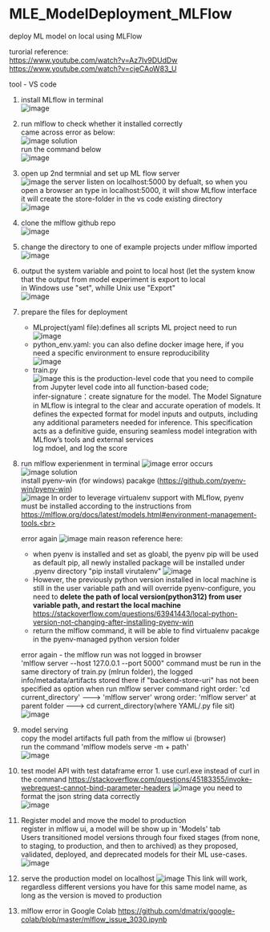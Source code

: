 # MLE_ModelDeployment_MLFlow
deploy ML model on local using MLFlow 

turorial reference:<br>
https://www.youtube.com/watch?v=Az7Iv9DUdDw
https://www.youtube.com/watch?v=cjeCAoW83_U

tool - VS code

1. install MLflow in terminal <br>
![image](https://github.com/ShawnLiu119/MLE_ModelDeployment_MLFlow/assets/43327902/eee55a78-f386-4a72-8d5b-30432cfe1c79)

2. run mlflow to check whether it installed correctly <br>
came across error as below: <br>
![image](https://github.com/ShawnLiu119/MLE_ModelDeployment_MLFlow/assets/43327902/410cffd3-68b7-4cdf-a738-5f777c2a16d8)
solution<br>
run the command below<br>
![image](https://github.com/ShawnLiu119/MLE_ModelDeployment_MLFlow/assets/43327902/9eec7258-6675-4c17-8987-0e077e391385)


3. open up 2nd termnial and set up ML flow server<br>
![image](https://github.com/ShawnLiu119/MLE_ModelDeployment_MLFlow/assets/43327902/e217426f-6d96-4878-b2cc-18e72a7d4dd1)
the server listen on localhost:5000 by defualt, so when you open a browser an type in localhost:5000, it will show MLflow interface
it will create the store-folder in the vs code existing directory<br>
![image](https://github.com/ShawnLiu119/MLE_ModelDeployment_MLFlow/assets/43327902/3ff346a1-408b-4991-8de9-219d5b53130d)


4. clone the mlflow github repo <br>
![image](https://github.com/ShawnLiu119/MLE_ModelDeployment_MLFlow/assets/43327902/0bc0480f-8eef-41c4-a001-03fb07640167)

5. change the directory to one of example projects under mlflow imported
![image](https://github.com/ShawnLiu119/MLE_ModelDeployment_MLFlow/assets/43327902/ee5177f2-9adc-4334-8b26-d2994aef3115)

6. output the system variable and point to local host (let the system know that the output from model experiment is export to local<br>
in Windows use "set", whille Unix use "Export"<br>
![image](https://github.com/ShawnLiu119/MLE_ModelDeployment_MLFlow/assets/43327902/26344549-f551-4fc2-a986-183ad5ffd497)

7. prepare the files for deployment
   - MLproject(yaml file):defines all scripts ML project need to run <br>
     ![image](https://github.com/ShawnLiu119/MLE_ModelDeployment_MLFlow/assets/43327902/ad5041c5-2654-4760-9ef0-77a96389ad6c)
   - python_env.yaml: you can also define docker image here, if you need a specific environment to ensure reproducibility <br>
     ![image](https://github.com/ShawnLiu119/MLE_ModelDeployment_MLFlow/assets/43327902/e62dd61f-65ae-4cff-8d97-e14fb78fb5b7)
   - train.py <br>
     ![image](https://github.com/ShawnLiu119/MLE_ModelDeployment_MLFlow/assets/43327902/dcc2269a-1256-4014-bc66-9afe82b15448)
     this is the production-level code that you need to compile from Jupyter level code into all function-based code; <br>
     infer-signature：create signature for the model. The Model Signature in MLflow is integral to the clear and accurate operation of models. It defines the expected format for model inputs and outputs, including any additional parameters needed for inference. This 
     specification acts as a definitive guide, ensuring seamless model integration with MLflow’s tools and external services <br>
     log mdoel, and log the score

8. run mlflow experienment in terminal
   ![image](https://github.com/ShawnLiu119/MLE_ModelDeployment_MLFlow/assets/43327902/2eba48e1-cc72-4661-ab1c-3a82826e1497)
   error occurs <br>
   ![image](https://github.com/ShawnLiu119/MLE_ModelDeployment_MLFlow/assets/43327902/01c31667-54aa-42a7-954a-78be79ef8c1c)
   solution <br>
   install pyenv-win (for windows) pacakge (https://github.com/pyenv-win/pyenv-win) <br>
   ![image](https://github.com/ShawnLiu119/MLE_ModelDeployment_MLFlow/assets/43327902/bb11e669-9885-4deb-a8b5-18332ce532dc)
   In order to leverage virtualenv support with MLflow, pyenv must be installed according to the instructions from https://mlflow.org/docs/latest/models.html#environment-management-tools.<br>

   error again
   ![image](https://github.com/ShawnLiu119/MLE_ModelDeployment_MLFlow/assets/43327902/18ee6200-9a4a-4320-9426-705d52565dd3)
   main reason reference here:
   - when pyenv is installed and set as gloabl, the pyenv pip will be used as default pip, all newly installed package will be installed under .pyenv directory "pip install virutalenv"
   ![image](https://github.com/ShawnLiu119/MLE_ModelDeployment_MLFlow/assets/43327902/30eccb42-b19f-4efc-b1c8-0206943dd4fc)
   - However, the previously python version installed in local machine is still in the user variable path and will override pyenv-configure, you need to **delete the path of local version(python312) from user variable path, and restart the local machine**
   https://stackoverflow.com/questions/63941443/local-python-version-not-changing-after-installing-pyenv-win
   - return the mlflow command, it will be able to find virtualenv pacakge in the pyenv-managed python version folder
   
   error again - the mlflow run was not logged in browser<br>
   'mlflow server --host 127.0.0.1 --port 5000" command must be run in the same directory of train.py (mlrun folder), the logged info/metadata/artifacts stored there if "backend-store-uri" has not been specified as option when run mlflow server command
   right order: 'cd current_directory' ---> 'mlflow server'
   wrong order: 'mlflow server' at parent folder ---> cd current_directory(where YAML/.py file sit)
   ![image](https://github.com/ShawnLiu119/MLE_ModelDeployment_MLFlow/assets/43327902/70823427-0ca8-4f76-87a5-33d3e3b583d1)


10. model serving <br>
copy the model artifacts full path from the mlflow ui (browser)<br>
run the command 'mlflow models serve -m + path' <br>
![image](https://github.com/ShawnLiu119/MLE_ModelDeployment_MLFlow/assets/43327902/d392a7d2-03d3-4c8c-9788-beae77122a01)

11. test model API with test dataframe
error 1. use curl.exe instead of curl in the command
https://stackoverflow.com/questions/45183355/invoke-webrequest-cannot-bind-parameter-headers
![image](https://github.com/ShawnLiu119/MLE_ModelDeployment_MLFlow/assets/43327902/b0fcb97f-85ca-40de-8f8f-a7dfe5e9e146)
you need to format the json string data correctly <br>
![image](https://github.com/ShawnLiu119/MLE_ModelDeployment_MLFlow/assets/43327902/219be58b-6470-43f4-a288-b7dc999d6734)

12. Register model and move the model to production<br>
register in mlflow ui, a model will be show up in 'Models' tab <br>
Users transitioned model versions through four fixed stages (from none, to staging, to production, and then to archived) as they proposed, validated, deployed, and deprecated models for their ML use-cases.<br>
![image](https://github.com/ShawnLiu119/MLE_ModelDeployment_MLFlow/assets/43327902/d01031e7-aa82-4814-a942-f821008640be)

13. serve the production model on localhost
![image](https://github.com/ShawnLiu119/MLE_ModelDeployment_MLFlow/assets/43327902/2b2e4db0-39ea-4831-86eb-a6f4858ea6cf)
This link will work, regardless different versions you have for this same model name, as long as the version is moved to production

12. mlflow error in Google Colab
https://github.com/dmatrix/google-colab/blob/master/mlflow_issue_3030.ipynb
